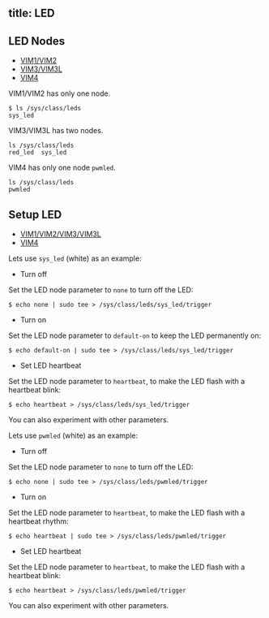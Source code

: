 title: LED
---

## LED Nodes

<ul class="nav nav-tabs" id="myTab" role="tablist">
  <li class="nav-item" role="presentation">
    <a class="nav-link active" id="home-tab" data-toggle="tab" href="#vim1-node" role="tab" aria-controls="vim1" aria-selected="true">VIM1/VIM2</a>
  </li>
  <li class="nav-item" role="presentation">
    <a class="nav-link" id="contact-tab" data-toggle="tab" href="#vim3-node" role="tab" aria-controls="vim3" aria-selected="false">VIM3/VIM3L</a>
  </li>
  <li class="nav-item" role="presentation">
    <a class="nav-link" id="contact-tab" data-toggle="tab" href="#vim4-node" role="tab" aria-controls="vim4" aria-selected="false">VIM4</a>
  </li>
</ul>
<div class="tab-content" id="myTabContent">
  <div class="tab-pane fade show active" id="vim1-node" role="tabpanel" aria-labelledby="vim1-tab">
  
  VIM1/VIM2 has only one node.

  ```
  $ ls /sys/class/leds
  sys_led
  ```
  </div>
  <div class="tab-pane fade" id="vim3-node" role="tabpanel" aria-labelledby="vim3-tab">

  VIM3/VIM3L has two nodes.

  ```
  ls /sys/class/leds
  red_led  sys_led
  ```
  </div>
  <div class="tab-pane fade" id="vim4-node" role="tabpanel" aria-labelledby="vim4-tab">

  VIM4 has only one node `pwmled`.

  ```
  ls /sys/class/leds
  pwmled
  ```
  </div>
</div>


## Setup LED


<ul class="nav nav-tabs" id="myTab" role="tablist">
  <li class="nav-item" role="presentation">
    <a class="nav-link active" id="home-tab" data-toggle="tab" href="#vim1" role="tab" aria-controls="vim1" aria-selected="true">VIM1/VIM2/VIM3/VIM3L</a>
  </li>
  <li class="nav-item" role="presentation">
    <a class="nav-link" id="contact-tab" data-toggle="tab" href="#vim4" role="tab" aria-controls="vim4" aria-selected="false">VIM4</a>
  </li>
</ul>
<div class="tab-content" id="myTabContent">
  <div class="tab-pane fade show active" id="vim1" role="tabpanel" aria-labelledby="vim1-tab">

Lets use `sys_led` (white) as an example:

* Turn off

Set the LED node parameter to `none` to turn off the LED:

```
$ echo none | sudo tee > /sys/class/leds/sys_led/trigger
```

* Turn on

Set the LED node parameter to `default-on` to keep the LED permanently on:

```
$ echo default-on | sudo tee > /sys/class/leds/sys_led/trigger
```

* Set LED heartbeat

Set the LED node parameter to `heartbeat`, to make the LED flash with a heartbeat blink:

```
$ echo heartbeat > /sys/class/leds/sys_led/trigger
```

You can also experiment with other parameters.                                                                                                                                            

  </div>
  <div class="tab-pane fade" id="vim4" role="tabpanel" aria-labelledby="vim4-tab">

Lets use `pwmled` (white) as an example:

* Turn off

Set the LED node parameter to `none` to turn off the LED:

```
$ echo none | sudo tee > /sys/class/leds/pwmled/trigger
```

* Turn on

Set the LED node parameter to `heartbeat`, to make the LED flash with a heartbeat rhythm:

```
$ echo heartbeat | sudo tee > /sys/class/leds/pwmled/trigger
```

* Set LED heartbeat

Set the LED node parameter to `heartbeat`, to make the LED flash with a heartbeat blink:

```
$ echo heartbeat > /sys/class/leds/pwmled/trigger
```

You can also experiment with other parameters.

  </div>
</div>

